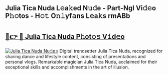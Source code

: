 ## Julia Tica Nuda L𝚎a𝚔ed N𝚞𝚍e - Part-Ngl Vi𝚍𝚎o P𝚑𝚘tos - H𝚘𝚝 O𝚗𝚕yf𝚊ns L𝚎a𝚔s rmABb

# <h2><a href="http://kf7yrgd.oniu.top/?m=Julia+Tica+Nuda">🔗👉 🔴 Julia Tica Nuda P𝚑ot𝚘𝚜 V𝚒d𝚎o</a></h2>

[![Julia Tica Nuda Nu𝚍e𝚜](https://i.imgur.com/0qMVB7G.gif)](http://kf7yrgd.oniu.top/?m=Julia+Tica+Nuda)
Digital trendsetter Julia Tica Nuda, recognized for sharing dance and lifestyle content, consisting of presentations and personal vlogs. Remarkable magician Julia Tica Nuda, acclaimed for their exceptional skills and accomplishments in the art of illusion.  
